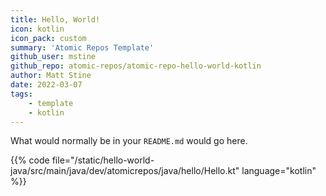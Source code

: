 ```yaml
---
title: Hello, World!
icon: kotlin
icon_pack: custom
summary: 'Atomic Repos Template'
github_user: mstine
github_repo: atomic-repos/atomic-repo-hello-world-kotlin
author: Matt Stine
date: 2022-03-07
tags:
    - template
    - kotlin
---
```


What would normally be in your `README.md` would go here.

{{% code file="/static/hello-world-java/src/main/java/dev/atomicrepos/java/hello/Hello.kt" language="kotlin" %}}
